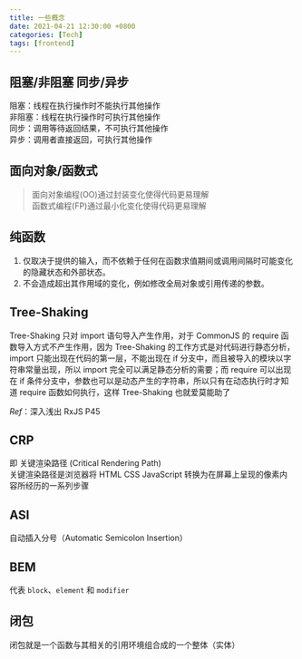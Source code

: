 ```yaml
---
title: 一些概念
date: 2021-04-21 12:30:00 +0800
categories: [Tech]
tags: [frontend]
---
```


## 阻塞/非阻塞 同步/异步

阻塞：线程在执行操作时不能执行其他操作 \
非阻塞：线程在执行操作时可执行其他操作 \
同步：调用等待返回结果，不可执行其他操作 \
异步：调用者直接返回，可执行其他操作

## 面向对象/函数式

> 面向对象编程(OO)通过封装变化使得代码更易理解 \
> 函数式编程(FP)通过最小化变化使得代码更易理解

## 纯函数

1. 仅取决于提供的输入，而不依赖于任何在函数求值期间或调用间隔时可能变化的隐藏状态和外部状态。
2. 不会造成超出其作用域的变化，例如修改全局对象或引用传递的参数。

## Tree-Shaking

Tree-Shaking 只对 import 语句导入产生作用，对于 CommonJS 的 require 函数导入方式不产生作用，因为 Tree-Shaking 的工作方式是对代码进行静态分析，import 只能出现在代码的第一层，不能出现在 if 分支中，而且被导入的模块以字符串常量出现，所以 import 完全可以满足静态分析的需要；而 require 可以出现在 if 条件分支中，参数也可以是动态产生的字符串，所以只有在动态执行时才知道 require 函数如何执行，这样 Tree-Shaking 也就爱莫能助了

_Ref_：深入浅出 RxJS P45

## CRP

即 关键渲染路径 (Critical Rendering Path) \
关键渲染路径是浏览器将 HTML CSS JavaScript 转换为在屏幕上呈现的像素内容所经历的一系列步骤

## ASI

自动插入分号（Automatic Semicolon Insertion）

## BEM

代表 `block`、`element` 和 `modifier`

## 闭包

闭包就是一个函数与其相关的引用环境组合成的一个整体（实体）
